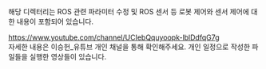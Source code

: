 해당 디렉터리는 ROS 관련 파라미터 수정 및 ROS 센서 등 로봇 제어와 센서 제어에 대한 내용이 포함되어 있습니다.

https://www.youtube.com/channel/UCIebQquyoopk-lblDdfqG7g  
자세한 내용은 이승헌_유튜브 개인 채널을 통해 확인해주세요. 개인 일정으로 작성한 파일들을 실행한 영상들이 있습니다.

